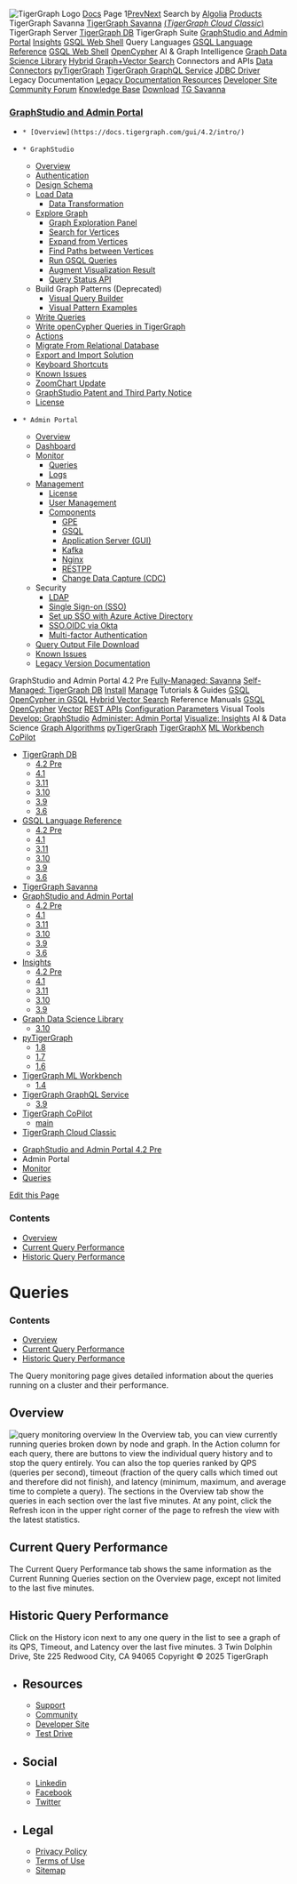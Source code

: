 ![TigerGraph Logo](https://www.tigergraph.com/wp-content/uploads/2020/05/TG_LOGO.svg) [Docs](https://docs.tigergraph.com/home)
Page 1[Prev](https://docs.tigergraph.com/gui/4.2/admin-portal/monitoring/queries)[Next](https://docs.tigergraph.com/gui/4.2/admin-portal/monitoring/queries)
Search by [Algolia](https://www.algolia.com/docsearch)
[Products](https://docs.tigergraph.com/gui/4.2/admin-portal/monitoring/queries)
TigerGraph Savanna
[TigerGraph Savanna](https://docs.tigergraph.com/savanna/main/overview/) [(_TigerGraph Cloud Classic_)](https://docs.tigergraph.com/cloud/main/start/overview)
TigerGraph Server
[TigerGraph DB](https://docs.tigergraph.com/tigergraph-server/4.2/intro/)
TigerGraph Suite
[GraphStudio and Admin Portal](https://docs.tigergraph.com/gui/4.2/intro/) [Insights](https://docs.tigergraph.com/insights/4.2/intro/) [GSQL Web Shell](https://docs.tigergraph.com/tigergraph-server/current/gsql-shell/web)
Query Languages
[GSQL Language Reference](https://docs.tigergraph.com/gsql-ref/4.2/intro/) [GSQL Web Shell](https://docs.tigergraph.com/tigergraph-server/current/gsql-shell/web) [OpenCypher](https://docs.tigergraph.com/gsql-ref/current/opencypher-in-gsql)
AI & Graph Intelligence
[Graph Data Science Library](https://docs.tigergraph.com/graph-ml/3.10/intro/) [Hybrid Graph+Vector Search](https://docs.tigergraph.com/gsql-ref/current/vector/)
Connectors and APIs
[Data Connectors](https://docs.tigergraph.com/tigergraph-server/current/data-loading) [pyTigerGraph](https://docs.tigergraph.com/pytigergraph/1.8/intro/) [TigerGraph GraphQL Service](https://docs.tigergraph.com/graphql/3.9/) [JDBC Driver](https://github.com/tigergraph/ecosys/tree/master/tools/etl/tg-jdbc-driver)
Legacy Documentation
[ Legacy Documentation ](https://docs-legacy.tigergraph.com)
[Resources](https://docs.tigergraph.com/gui/4.2/admin-portal/monitoring/queries)
[Developer Site](https://dev.tigergraph.com/) [Community Forum](https://community.tigergraph.com/) [Knowledge Base](https://tigergraph.freshdesk.com/support/solutions)
[Download](https://dl.tigergraph.com)
[ TG Savanna](https://savanna.tgcloud.io)
### [GraphStudio and Admin Portal](https://docs.tigergraph.com/gui/4.2/intro/)
  *     * [Overview](https://docs.tigergraph.com/gui/4.2/intro/)
  *     * GraphStudio
      * [Overview](https://docs.tigergraph.com/gui/4.2/graphstudio/overview)
      * [Authentication](https://docs.tigergraph.com/gui/4.2/graphstudio/user-access-management)
      * [Design Schema](https://docs.tigergraph.com/gui/4.2/graphstudio/design-schema)
      * [Load Data](https://docs.tigergraph.com/gui/4.2/graphstudio/load-data)
        * [Data Transformation](https://docs.tigergraph.com/gui/4.2/graphstudio/data-transformation)
      * [Explore Graph](https://docs.tigergraph.com/gui/4.2/graphstudio/explore-graph/README)
        * [Graph Exploration Panel](https://docs.tigergraph.com/gui/4.2/graphstudio/explore-graph/graph-exploration-panel)
        * [Search for Vertices](https://docs.tigergraph.com/gui/4.2/graphstudio/explore-graph/search-for-vertices)
        * [Expand from Vertices](https://docs.tigergraph.com/gui/4.2/graphstudio/explore-graph/expand-from-vertices)
        * [Find Paths between Vertices](https://docs.tigergraph.com/gui/4.2/graphstudio/explore-graph/find-paths-between-vertices)
        * [Run GSQL Queries](https://docs.tigergraph.com/gui/4.2/graphstudio/explore-graph/run-gsql-queries)
        * [Augment Visualization Result](https://docs.tigergraph.com/gui/4.2/graphstudio/explore-graph/augment-visualization-result)
        * [Query Status API](https://docs.tigergraph.com/gui/4.2/graphstudio/explore-graph/query-status-api)
      * Build Graph Patterns (Deprecated)
        * [Visual Query Builder](https://docs.tigergraph.com/gui/4.2/graphstudio/build-graph-patterns/visual-query-builder-overview)
        * [Visual Pattern Examples](https://docs.tigergraph.com/gui/4.2/graphstudio/build-graph-patterns/visual-pattern-examples)
      * [Write Queries](https://docs.tigergraph.com/gui/4.2/graphstudio/write-queries)
      * [Write openCypher Queries in TigerGraph](https://docs.tigergraph.com/gui/4.2/graphstudio/write-open-cypher-queries-in-tigergraph)
      * [Actions](https://docs.tigergraph.com/gui/4.2/graphstudio/actions)
      * [Migrate From Relational Database](https://docs.tigergraph.com/gui/4.2/graphstudio/migrate-from-relational-database)
      * [Export and Import Solution](https://docs.tigergraph.com/gui/4.2/graphstudio/export-and-import-solution)
      * [Keyboard Shortcuts](https://docs.tigergraph.com/gui/4.2/graphstudio/keyboard-shortcuts)
      * [Known Issues](https://docs.tigergraph.com/gui/4.2/graphstudio/known-issues)
      * [ZoomChart Update](https://docs.tigergraph.com/gui/4.2/graphstudio/graphstudio-zoomchart-update)
      * [GraphStudio Patent and Third Party Notice](https://docs.tigergraph.com/gui/4.2/graphstudio/patent-and-third-party-notice)
      * [License](https://docs.tigergraph.com/gui/4.2/graphstudio/license)
  *     * Admin Portal
      * [Overview](https://docs.tigergraph.com/gui/4.2/admin-portal/overview)
      * [Dashboard](https://docs.tigergraph.com/gui/4.2/admin-portal/dashboard)
      * [Monitor](https://docs.tigergraph.com/gui/4.2/admin-portal/monitoring/README)
        * [Queries](https://docs.tigergraph.com/gui/4.2/admin-portal/monitoring/queries)
        * [Logs](https://docs.tigergraph.com/gui/4.2/admin-portal/monitoring/log-viewer)
      * [Management](https://docs.tigergraph.com/gui/4.2/admin-portal/management/README)
        * [License](https://docs.tigergraph.com/gui/4.2/admin-portal/management/license)
        * [User Management](https://docs.tigergraph.com/gui/4.2/admin-portal/management/user-management)
        * [Components](https://docs.tigergraph.com/gui/4.2/admin-portal/components/README)
          * [GPE](https://docs.tigergraph.com/gui/4.2/admin-portal/components/gpe)
          * [GSQL](https://docs.tigergraph.com/gui/4.2/admin-portal/components/gsql)
          * [Application Server (GUI)](https://docs.tigergraph.com/gui/4.2/admin-portal/components/gui)
          * [Kafka](https://docs.tigergraph.com/gui/4.2/admin-portal/components/kafka)
          * [Nginx](https://docs.tigergraph.com/gui/4.2/admin-portal/components/nginx)
          * [RESTPP](https://docs.tigergraph.com/gui/4.2/admin-portal/components/restpp)
          * [Change Data Capture (CDC)](https://docs.tigergraph.com/gui/4.2/admin-portal/components/cdc)
      * Security
        * [LDAP](https://docs.tigergraph.com/gui/4.2/admin-portal/security/ldap)
        * [Single Sign-on (SSO)](https://docs.tigergraph.com/gui/4.2/admin-portal/security/sso)
        * [Set up SSO with Azure Active Directory](https://docs.tigergraph.com/gui/4.2/admin-portal/security/sso-aad)
        * [SSO.OIDC via Okta](https://docs.tigergraph.com/gui/4.2/admin-portal/security/sso-oidc-okta)
        * [Multi-factor Authentication](https://docs.tigergraph.com/gui/4.2/admin-portal/security/mfa)
      * [Query Output File Download](https://docs.tigergraph.com/gui/4.2/admin-portal/gsql-output-file)
      * [Known Issues](https://docs.tigergraph.com/gui/4.2/admin-portal/known-issues)
    * [Legacy Version Documentation](https://docs.tigergraph.com/gui/4.2/intro/legacy-tg-versions)


GraphStudio and Admin Portal 4.2 Pre
[Fully-Managed: Savanna](https://docs.tigergraph.com/savanna/main/overview/)
[Self-Managed: TigerGraph DB](https://docs.tigergraph.com/tigergraph-server/4.2/intro/)
[Install](https://docs.tigergraph.com/tigergraph-server/current/getting-started/) [Manage](https://docs.tigergraph.com/tigergraph-server/current/system-management/)
Tutorials & Guides
[GSQL](https://github.com/tigergraph/ecosys/blob/master/tutorials/GSQL.md) [OpenCypher in GSQL](https://github.com/tigergraph/ecosys/blob/master/tutorials/Cypher.md) [Hybrid Vector Search](https://github.com/tigergraph/ecosys/blob/master/tutorials/VectorSearch.md)
Reference Manuals
[GSQL](https://docs.tigergraph.com/gsql-ref/4.2/intro/) [OpenCypher](https://docs.tigergraph.com/gsql-ref/current/opencypher-in-gsql/) [Vector](https://docs.tigergraph.com/gsql-ref/current/vector/) [REST APIs](https://docs.tigergraph.com/tigergraph-server/current/api/) [Configuration Parameters](https://docs.tigergraph.com/tigergraph-server/current/reference/configuration-parameters)
Visual Tools
[Develop: GraphStudio](https://docs.tigergraph.com/gui/4.2/intro/) [Administer: Admin Portal](https://docs.tigergraph.com/gui/4.2/intro/) [Visualize: Insights](https://docs.tigergraph.com/insights/4.2/intro/)
AI & Data Science
[Graph Algorithms](https://docs.tigergraph.com/graph-ml/3.10/intro/) [pyTigerGraph](https://docs.tigergraph.com/pytigergraph/1.8/intro/) [TigerGraphX](https://github.com/tigergraph/ecosys/blob/master/tutorials/TigerGraphX.md) [ML Workbench](https://docs.tigergraph.com/ml-workbench/1.4/intro/) [CoPilot](https://docs.tigergraph.com/tg-copilot/intro/)
  * [TigerGraph DB](https://docs.tigergraph.com/tigergraph-server/4.2/intro/)
    * [4.2 Pre](https://docs.tigergraph.com/tigergraph-server/4.2/intro/)
    * [4.1](https://docs.tigergraph.com/tigergraph-server/4.1/intro/)
    * [3.11](https://docs.tigergraph.com/tigergraph-server/3.11/intro/)
    * [3.10](https://docs.tigergraph.com/tigergraph-server/3.10/intro/)
    * [3.9](https://docs.tigergraph.com/tigergraph-server/3.9/intro/)
    * [3.6](https://docs.tigergraph.com/tigergraph-server/3.6/intro/)
  * [GSQL Language Reference](https://docs.tigergraph.com/gsql-ref/4.2/intro/)
    * [4.2 Pre](https://docs.tigergraph.com/gsql-ref/4.2/intro/)
    * [4.1](https://docs.tigergraph.com/gsql-ref/4.1/intro/)
    * [3.11](https://docs.tigergraph.com/gsql-ref/3.11/intro/)
    * [3.10](https://docs.tigergraph.com/gsql-ref/3.10/intro/)
    * [3.9](https://docs.tigergraph.com/gsql-ref/3.9/intro/)
    * [3.6](https://docs.tigergraph.com/gsql-ref/3.6/intro/intro)
  * [TigerGraph Savanna](https://docs.tigergraph.com/savanna/main/overview/)
  * [GraphStudio and Admin Portal](https://docs.tigergraph.com/gui/4.2/intro/)
    * [4.2 Pre](https://docs.tigergraph.com/gui/4.2/intro/)
    * [4.1](https://docs.tigergraph.com/gui/4.1/intro/)
    * [3.11](https://docs.tigergraph.com/gui/3.11/intro/)
    * [3.10](https://docs.tigergraph.com/gui/3.10/intro/)
    * [3.9](https://docs.tigergraph.com/gui/3.9/intro/)
    * [3.6](https://docs.tigergraph.com/gui/3.6/graphstudio/overview)
  * [Insights](https://docs.tigergraph.com/insights/4.2/intro/)
    * [4.2 Pre](https://docs.tigergraph.com/insights/4.2/intro/)
    * [4.1](https://docs.tigergraph.com/insights/4.1/intro/)
    * [3.11](https://docs.tigergraph.com/insights/3.11/intro/)
    * [3.10](https://docs.tigergraph.com/insights/3.10/intro/)
    * [3.9](https://docs.tigergraph.com/insights/3.9/intro/)
  * [Graph Data Science Library](https://docs.tigergraph.com/graph-ml/3.10/intro/)
    * [3.10](https://docs.tigergraph.com/graph-ml/3.10/intro/)
  * [pyTigerGraph](https://docs.tigergraph.com/pytigergraph/1.8/intro/)
    * [1.8](https://docs.tigergraph.com/pytigergraph/1.8/intro/)
    * [1.7](https://docs.tigergraph.com/pytigergraph/1.7/intro/)
    * [1.6](https://docs.tigergraph.com/pytigergraph/1.6/intro/)
  * [TigerGraph ML Workbench](https://docs.tigergraph.com/ml-workbench/1.4/intro/)
    * [1.4](https://docs.tigergraph.com/ml-workbench/1.4/intro/)
  * [TigerGraph GraphQL Service](https://docs.tigergraph.com/graphql/3.9/)
    * [3.9](https://docs.tigergraph.com/graphql/3.9/)
  * [TigerGraph CoPilot](https://docs.tigergraph.com/tg-copilot/intro/)
    * [main](https://docs.tigergraph.com/tg-copilot/intro/)
  * [TigerGraph Cloud Classic](https://docs.tigergraph.com/cloud/main/start/overview)


[](https://docs.tigergraph.com/home/)
  * [GraphStudio and Admin Portal 4.2 Pre](https://docs.tigergraph.com/gui/4.2/intro/)
  * Admin Portal
  * [Monitor](https://docs.tigergraph.com/gui/4.2/admin-portal/monitoring/README)
  * [Queries](https://docs.tigergraph.com/gui/4.2/admin-portal/monitoring/queries)


[Edit this Page](https://github.com/tigergraph/gui-docs/edit/4.2/modules/admin-portal/pages/monitoring/queries.adoc)
### Contents
  * [Overview](https://docs.tigergraph.com/gui/4.2/admin-portal/monitoring/queries#_overview)
  * [Current Query Performance](https://docs.tigergraph.com/gui/4.2/admin-portal/monitoring/queries#_current_query_performance)
  * [Historic Query Performance](https://docs.tigergraph.com/gui/4.2/admin-portal/monitoring/queries#_historic_query_performance)


# Queries
### Contents
  * [Overview](https://docs.tigergraph.com/gui/4.2/admin-portal/monitoring/queries#_overview)
  * [Current Query Performance](https://docs.tigergraph.com/gui/4.2/admin-portal/monitoring/queries#_current_query_performance)
  * [Historic Query Performance](https://docs.tigergraph.com/gui/4.2/admin-portal/monitoring/queries#_historic_query_performance)


The Query monitoring page gives detailed information about the queries running on a cluster and their performance.
## [](https://docs.tigergraph.com/gui/4.2/admin-portal/monitoring/queries#_overview)Overview
![query monitoring overview](https://docs.tigergraph.com/gui/4.2/admin-portal/_images/query-monitoring-overview.png)
In the Overview tab, you can view currently running queries broken down by node and graph. In the Action column for each query, there are buttons to view the individual query history and to stop the query entirely.
You can also the top queries ranked by QPS (queries per second), timeout (fraction of the query calls which timed out and therefore did not finish), and latency (minimum, maximum, and average time to complete a query).
The sections in the Overview tab show the queries in each section over the last five minutes.
At any point, click the Refresh icon in the upper right corner of the page to refresh the view with the latest statistics.
## [](https://docs.tigergraph.com/gui/4.2/admin-portal/monitoring/queries#_current_query_performance)Current Query Performance
The Current Query Performance tab shows the same information as the Current Running Queries section on the Overview page, except not limited to the last five minutes.
## [](https://docs.tigergraph.com/gui/4.2/admin-portal/monitoring/queries#_historic_query_performance)Historic Query Performance
Click on the History icon next to any one query in the list to see a graph of its QPS, Timeout, and Latency over the last five minutes.
3 Twin Dolphin Drive, Ste 225 Redwood City, CA 94065 
Copyright © 2025 TigerGraph
  * ## Resources
    * [Support](https://www.tigergraph.com/support/)
    * [Community](https://community.tigergraph.com/)
    * [Developer Site](https://dev.tigergraph.com/)
    * [Test Drive](https://testdrive.tigergraph.com/)
  * ## Social
    * [Linkedin](https://www.linkedin.com/company/tigergraph/)
    * [Facebook](https://www.facebook.com/TigerGraphDB/)
    * [Twitter](https://twitter.com/tigergraphdb)
  * ## Legal
    * [Privacy Policy](https://www.tigergraph.com/privacy-policy/)
    * [Terms of Use](https://www.tigergraph.com/terms/)
    * [Sitemap](https://docs.tigergraph.com/sitemap.xml)


